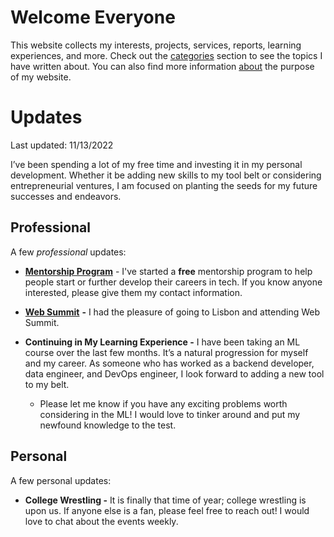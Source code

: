 # Welcome Everyone

This website collects my interests, projects, services, reports, learning experiences, and more. Check out the [categories](/categories/) section to see the topics I have written about. You can also find more information [about](/about/) the purpose of my website.

# Updates

Last updated: 11/13/2022

I’ve been spending a lot of my free time and investing it in my personal development. Whether it be adding new skills to my tool belt or considering entrepreneurial ventures, I am focused on planting the seeds for my future successes and endeavors.

## Professional

A few _professional_ updates:

- [**Mentorship Program**](/categories/career/mentorship_program) - I've started a **free** mentorship program to help people start or further develop their careers in tech. If you know anyone interested, please give them my contact information.

- [**Web Summit**](/categories/learning/conferences/web-summit-2022) **-** I had the pleasure of going to Lisbon and attending Web Summit.

- **Continuing in My Learning Experience -** I have been taking an ML course over the last few months. It’s a natural progression for myself and my career. As someone who has worked as a backend developer, data engineer, and DevOps engineer, I look forward to adding a new tool to my belt.

  - Please let me know if you have any exciting problems worth considering in the ML! I would love to tinker around and put my newfound knowledge to the test.

## Personal

A few personal updates:

- **College Wrestling -** It is finally that time of year; college wrestling is upon us. If anyone else is a fan, please feel free to reach out! I would love to chat about the events weekly.
